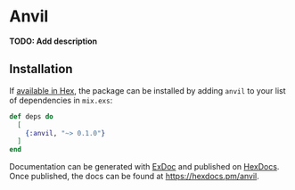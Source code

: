 # Anvil

**TODO: Add description**

## Installation

If [available in Hex](https://hex.pm/docs/publish), the package can be installed
by adding `anvil` to your list of dependencies in `mix.exs`:

```elixir
def deps do
  [
    {:anvil, "~> 0.1.0"}
  ]
end
```

Documentation can be generated with [ExDoc](https://github.com/elixir-lang/ex_doc)
and published on [HexDocs](https://hexdocs.pm). Once published, the docs can
be found at <https://hexdocs.pm/anvil>.

